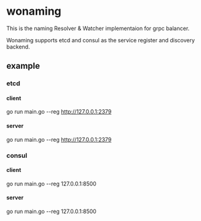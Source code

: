 # wonaming
This is the naming Resolver & Watcher implementaion for grpc balancer.

Wonaming supports etcd and consul as the service register and discovery backend.

## example

### etcd

#### client
go run main.go --reg http://127.0.0.1:2379

#### server
go run main.go --reg http://127.0.0.1:2379


### consul

#### client
go run main.go --reg 127.0.0.1:8500

#### server
go run main.go --reg 127.0.0.1:8500
